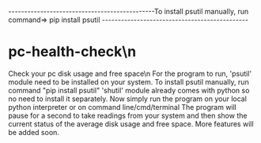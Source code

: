----------------------------------------------To install psutil manually, run command=> pip install psutil    ----------------------------------------------
# pc-health-check\n 
Check your pc disk usage and free space\n
For the program to run, 'psutil' module need to be installed on your system.
To install psutil manually, run command "pip install psutil"
'shutil' module already comes with python so no need to install it separately.
Now simply run the program on your local python interpreter or on command line/cmd/terminal
The program will pause for a second to take readings from your system and then show the current status
of the average disk usage and free space.
More features will be added soon.
